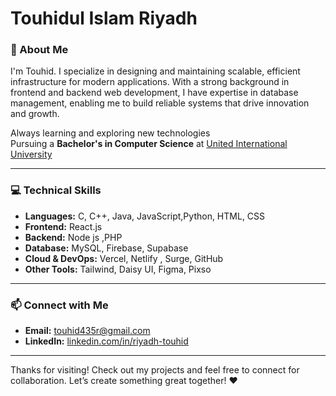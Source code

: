 <h1 align="left">Touhidul Islam Riyadh</h1>


### 🚀 About Me  
 I'm Touhid. I specialize in designing and maintaining scalable, efficient infrastructure for modern applications. With a strong background in frontend and backend web development, I have expertise in database management, enabling me to build reliable systems that drive innovation and growth.

 
Always learning and exploring new technologies   
Pursuing a **Bachelor's in Computer Science** at [United International University](https://www.uiu.ac.bd/)
 

<hr>

### 💻 Technical Skills  

- **Languages:** C, C++, Java, JavaScript,Python, HTML, CSS  
- **Frontend:** React.js  
- **Backend:** Node js ,PHP 
- **Database:** MySQL, Firebase, Supabase  
- **Cloud & DevOps:**  Vercel, Netlify , Surge, GitHub
- **Other Tools:** Tailwind, Daisy UI, Figma, Pixso

<hr>



### 📫 Connect with Me  

- **Email:** [touhid435r@gmail.com](mailto:touhid435r@gmail.com)  
- **LinkedIn:** [linkedin.com/in/riyadh-touhid](https://linkedin.com/in/riyadh-touhid)  



<hr>

Thanks for visiting! Check out my projects and feel free to connect for collaboration. Let’s create something great together! ❤️


